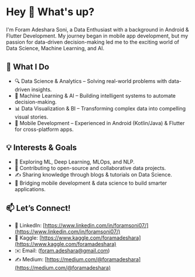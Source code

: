 <h1 align="left">Hey 👋 What's up?</h1>

###

<p align="left">I'm Foram Adeshara Soni, a Data Enthusiast with a background in Android & Flutter Development. My journey began in mobile app development, but my passion for data-driven decision-making led me to the exciting world of Data Science, Machine Learning, and AI.

</p>

## 🌟 What I Do
- 🔍 Data Science & Analytics – Solving real-world problems with data-driven insights.
- 🤖 Machine Learning & AI – Building intelligent systems to automate decision-making.
- 📊 Data Visualization & BI – Transforming complex data into compelling visual stories.
- 📱 Mobile Development – Experienced in Android (Kotlin/Java) & Flutter for cross-platform apps.

## 💡 Interests & Goals
- 📌 Exploring ML, Deep Learning, MLOps, and NLP.
- 🚀 Contributing to open-source and collaborative data projects.
- ✍️ Sharing knowledge through blogs & tutorials on Data Science.
- 🔗 Bridging mobile development & data science to build smarter applications.

## 📫 Let’s Connect!
- 🔗 LinkedIn: [https://www.linkedin.com/in/foramsoni07/](https://www.linkedin.com/in/foramsoni07/)
- 📂 Kaggle: [https://www.kaggle.com/foramadeshara](https://www.kaggle.com/foramadeshara)
- ✉️ Email:  (foram.adeshara@gmail.com)
- ✍️  Medium: [https://medium.com/@foramadeshara](https://medium.com/@foramadeshara)
